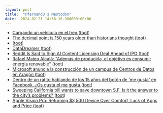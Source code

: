 ```yaml
---
layout: post
title:  "@fernand0's Mastodon"
date:  2024-02-21 14:36:16.986000+00:00
---
```

*  [Cargando un vehículo en el tren ](https://www.flickr.com/photos/fernand0/53530989205) ([toot](https://mastodon.social/@fernand0/111969971534826673))
*  [The decimal point is 150 years older than historians thought ](https://www.nature.com/articles/d41586-024-00473-) ([toot](https://mastodon.social/@fernand0/111969946518817399))
*  [ ](https://ohai.social/@tdyfqdb) ([toot](https://mastodon.social/@fernand0/111969700365779446))
*  [DataDreamer ](https://datadreamer.dev/docs/latest/pages/get_started/quick_tour/aligning.htm) ([toot](https://mastodon.social/@fernand0/111969550735090779))
*  [Reddit Is Said to Sign AI Content Licensing Deal Ahead of IPO ](https://www.bloomberg.com/news/articles/2024-02-16/reddit-is-said-to-sign-ai-content-licensing-deal-ahead-of-ip) ([toot](https://mastodon.social/@fernand0/111969150741594735))
*  [Rafael Mateo Alcalá: &quot;Además de producirla, el objetivo es consumir energía renovable&quot;  ](https://www.heraldo.es/noticias/economia/2024/02/18/rafael-mateo-alcala-ademas-de-producirla-el-objetivo-es-consumir-energia-renovable-1711627.html) ([toot](https://mastodon.social/@fernand0/111968929463928811))
*  [Microsoft anuncia la construcción de un campus de Centros de Datos en Aragón  ](https://www.diariodelaltoaragon.es/noticias/aragon/2024/02/19/microsoft-anuncia-la-construccion-de-un-campus-de-centros-de-datos-en-aragon-1712433-daa.html) ([toot](https://mastodon.social/@fernand0/111968742270036331))
*  [Dentro de un ratito hablando de los 15 años del botón de &#39;me gusta&#39; en Facebook. ¿Os gusta el me gusta ](https://mastodon.social/@fernand0/111968488708000746) ([toot](https://mastodon.social/@fernand0/111968488708000746))
*  [Sweeping California bill wants to save downtown S.F. Is it the answer to the city’s problems?  ](https://www.sfchronicle.com/sf/article/s-f-downtown-wiener-ceqa-18672243.php) ([toot](https://mastodon.social/@fernand0/111967142351060501))
*  [Apple Vision Pro: Returning $3,500 Device Over Comfort, Lack of Apps and Price ](https://www.bloomberg.com/news/newsletters/2024-02-18/apple-vision-pro-returning-3-500-device-over-comfort-lack-of-apps-and-price-lsrk88m) ([toot](https://mastodon.social/@fernand0/111965134023637139))
